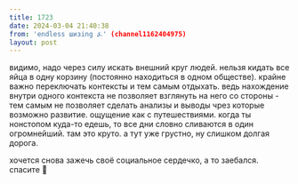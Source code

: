 ```yaml
---
title: 1723
date: 2024-03-04 21:40:38
from: 'endless шизing ⍼' (channel1162404975)
layout: post
---
```


видимо, надо через силу искать внешний круг людей. нельзя кидать все яйца в одну корзину (постоянно находиться в одном обществе). крайне важно переключать контексты и тем самым отдыхать. ведь нахождение внутри одного контекста не позволяет взглянуть на него со стороны - тем самым не позволяет сделать анализы и выводы чрез которые возможно развитие. 
ощущение как с путешествиями. когда ты нонстопом куда-то едешь, то все дни словно сливаются в один огромнейший. там это круто.
а тут уже грустно, ну слишком долгая дорога.

хочется снова зажечь своё социальное сердечко, а то заебался. спасите 🙌
